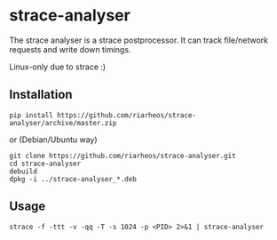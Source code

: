 # strace-analyser
The strace analyser is a strace postprocessor.
It can track file/network requests and write down timings.

Linux-only due to strace :)

## Installation

    pip install https://github.com/riarheos/strace-analyser/archive/master.zip

or (Debian/Ubuntu way)

    git clone https://github.com/riarheos/strace-analyser.git
    cd strace-analyser
    debuild
    dpkg -i ../strace-analyser_*.deb
    
## Usage

    strace -f -ttt -v -qq -T -s 1024 -p <PID> 2>&1 | strace-analyser
